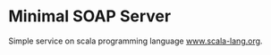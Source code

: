 Minimal SOAP Server
===============

Simple service on scala programming language www.scala-lang.org.